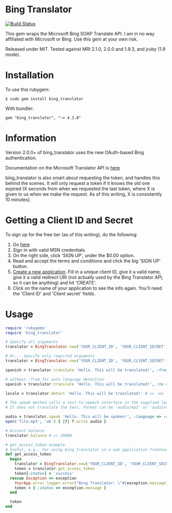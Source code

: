 Bing Translator
===============

[![Build Status](https://travis-ci.org/CodeBlock/bing_translator-gem.svg?branch=master)](https://travis-ci.org/CodeBlock/bing_translator-gem)

This gem wraps the Microsoft Bing SOAP Translate API.
I am in no way affiliated with Microsoft or Bing.
Use this gem at your own risk.

Released under MIT.
Tested against MRI 2.1.0, 2.0.0 and 1.9.3, and jruby (1.9 mode).

Installation
============

To use this rubygem:

    $ sudo gem install bing_translator

With bundler:

    gem "bing_translator", "~> 4.3.0"

Information
===========

Version 2.0.0+ of bing\_translator uses the new OAuth-based Bing
authentication.

Documentation on the Microsoft Translator API is [here](http://msdn.microsoft.com/en-us/library/ff512419.aspx)

bing\_translator is also smart about requesting the token, and handles this
behind the scenes. It will only request a token if it knows the old one
expired (X seconds from when we requested the last token, where X is given
to us when we make the request. As of this writing, X is consistently 10
minutes).

Getting a Client ID and Secret
==============================

To sign up for the free tier (as of this writing), do the following:

1. Go [here](http://go.microsoft.com/?linkid=9782667)
2. Sign in with valid MSN credentials.
3. On the right side, click 'SIGN UP', under the $0.00 option.
4. Read and accept the terms and conditions and click the big 'SIGN UP'
   button.
5. [Create a new application](https://datamarket.azure.com/developer/applications).
   Fill in a unique client ID, give it a valid name, give it a valid redirect
   URI (not actually used by the Bing Translator API, so it can be anything)
   and hit 'CREATE'.
6. Click on the name of your application to see the info again. You'll need
   the 'Client ID' and 'Client secret' fields.

Usage
=====

```ruby
require 'rubygems'
require 'bing_translator'

# Specify all arguments
translator = BingTranslator.new('YOUR_CLIENT_ID', 'YOUR_CLIENT_SECRET', false, 'AZURE_ACCOUNT_KEY')

# Or... Specify only required arguments
translator = BingTranslator.new('YOUR_CLIENT_ID', 'YOUR_CLIENT_SECRET')

spanish = translator.translate 'Hello. This will be translated!', :from => 'en', :to => 'es'

# without :from for auto language detection
spanish = translator.translate 'Hello. This will be translated!', :to => 'es'

locale = translator.detect 'Hello. This will be translated!' # => :en

# The speak method calls a text-to-speech interface in the supplied language.
# It does not translate the text. Format can be 'audio/mp3' or 'audio/wav'

audio = translator.speak 'Hello. This will be spoken!', :language => :en, :format => 'audio/mp3', :options => 'MaxQuality'
open('file.mp3', 'wb') { |f| f.write audio }

# Account balance
translator.balance # => 20000

# get_access_token example
# Useful, e.g., for using bing_translator in a web application frontend
def get_access_token
  begin
    translator = BingTranslator.new('YOUR_CLIENT_ID', 'YOUR_CLIENT_SECRET', false, 'AZURE_ACCOUNT_KEY')
    token = translator.get_access_token
    token[:status] = 'success'
  rescue Exception => exception
    YourApp.error_logger.error("Bing Translator: \"#{exception.message}\"")
    token = { :status => exception.message }
  end

  token
end

```
